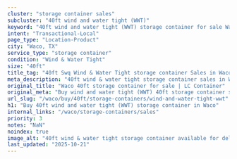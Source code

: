 ```yaml
---
cluster: "storage container sales"
subcluster: "40ft wind and water tight (WWT)"
keyword: "40ft wind and water tight (WWT) storage container for sale Waco, TX"
intent: "Transactional-Local"
page_type: "Location-Product"
city: "Waco, TX"
service_type: "storage container"
condition: "Wind & Water Tight"
size: "40ft"
title_tag: "40ft Swq Wind & Water Tight storage container Sales in Waco | LC Container"
meta_description: "40ft wind & water tight storage container sales in Waco. Fast delivery, competitive pricing. Serving storage containers area. Quote ID: KCF. Call (214) 524-4168 for your free quote today."
original_title: "Waco 40ft storage container for sale | LC Container"
original_meta: "Buy wind and water tight (WWT) 40ft storage container sale with local delivery in Waco, TX. LC Container — local Since 2003. Request a fast quote today."
url_slug: "/waco/buy/40ft/storage-containers/wind-and-water-tight-wwt"
h1: "Buy 40ft wind and water tight (WWT) storage container in Waco"
internal_links: "/waco/storage-containers/sales"
priority: 3
notes: "NaN"
noindex: true
image_alt: "40ft wind & water tight storage container available for delivery in Waco"
last_updated: "2025-10-21"
---
```


<!-- TODO: Add unique city/inventory copy, images, and internal links here. -->
